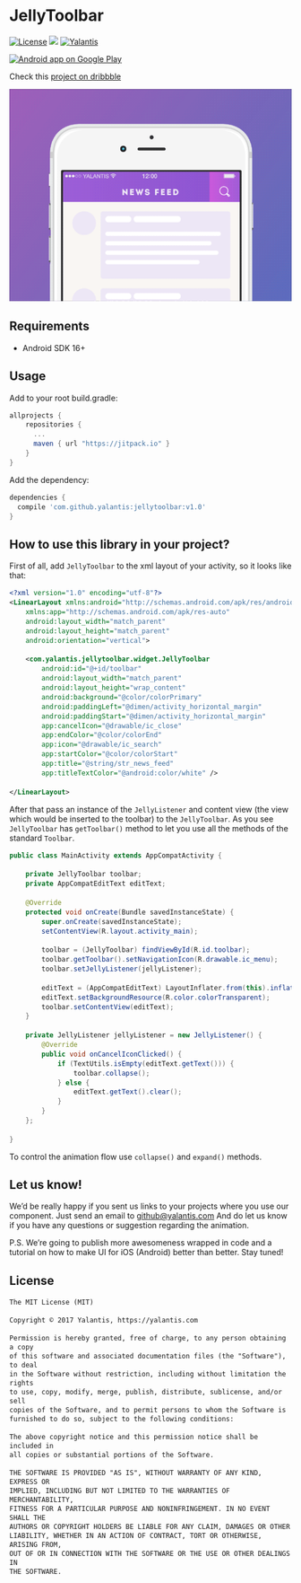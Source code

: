 # JellyToolbar

[![License](http://img.shields.io/badge/license-MIT-green.svg?style=flat)]()
[![](https://jitpack.io/v/yalantis/jellytoolbar.svg)](https://jitpack.io/#yalantis/jellytoolbar)
[![Yalantis](https://raw.githubusercontent.com/Yalantis/PullToRefresh/develop/PullToRefreshDemo/Resources/badge_dark.png)](https://yalantis.com/?utm_source=github)

<a href="https://play.google.com/store/apps/details?id=com.yalantis.jellyanimation.demo"><img alt="Android app on Google Play" src="https://developer.android.com/images/brand/en_app_rgb_wo_60.png" /></a>

Check this [project on dribbble](https://dribbble.com/shots/2092541-Search-Bar-Animation)

<img src="gif.gif"/>

## Requirements
- Android SDK 16+

## Usage

Add to your root build.gradle:
```Groovy
allprojects {
	repositories {
	  ...
	  maven { url "https://jitpack.io" }
	}
}
```

Add the dependency:
```Groovy
dependencies {
  compile 'com.github.yalantis:jellytoolbar:v1.0'
}
```

## How to use this library in your project?

First of all, add `JellyToolbar` to the xml layout of your activity, so it looks like that:

```xml
<?xml version="1.0" encoding="utf-8"?>
<LinearLayout xmlns:android="http://schemas.android.com/apk/res/android"
    xmlns:app="http://schemas.android.com/apk/res-auto"
    android:layout_width="match_parent"
    android:layout_height="match_parent"
    android:orientation="vertical">

    <com.yalantis.jellytoolbar.widget.JellyToolbar
        android:id="@+id/toolbar"
        android:layout_width="match_parent"
        android:layout_height="wrap_content"
        android:background="@color/colorPrimary"
        android:paddingLeft="@dimen/activity_horizontal_margin"
        android:paddingStart="@dimen/activity_horizontal_margin"
        app:cancelIcon="@drawable/ic_close"
        app:endColor="@color/colorEnd"
        app:icon="@drawable/ic_search"
        app:startColor="@color/colorStart"
        app:title="@string/str_news_feed"
        app:titleTextColor="@android:color/white" />

</LinearLayout>
```


After that pass an instance of the `JellyListener` and content view 
(the view which would be inserted to the toolbar) to the `JellyToolbar`. 
As you see `JellyToolbar` has `getToolbar()` method to let you use all the methods of the standard `Toolbar`. 


```Java
public class MainActivity extends AppCompatActivity {

    private JellyToolbar toolbar;
    private AppCompatEditText editText;

    @Override
    protected void onCreate(Bundle savedInstanceState) {
        super.onCreate(savedInstanceState);
        setContentView(R.layout.activity_main);

        toolbar = (JellyToolbar) findViewById(R.id.toolbar);
        toolbar.getToolbar().setNavigationIcon(R.drawable.ic_menu);
        toolbar.setJellyListener(jellyListener);

        editText = (AppCompatEditText) LayoutInflater.from(this).inflate(R.layout.edit_text, null);
        editText.setBackgroundResource(R.color.colorTransparent);
        toolbar.setContentView(editText);
    }

    private JellyListener jellyListener = new JellyListener() {
        @Override
        public void onCancelIconClicked() {
            if (TextUtils.isEmpty(editText.getText())) {
                toolbar.collapse();
            } else {
                editText.getText().clear();
            }
        }
    };

}
```

To control the animation flow use `collapse()` and `expand()` methods.

## Let us know!

We’d be really happy if you sent us links to your projects where you use our component. Just send an email to github@yalantis.com And do let us know if you have any questions or suggestion regarding the animation. 

P.S. We’re going to publish more awesomeness wrapped in code and a tutorial on how to make UI for iOS (Android) better than better. Stay tuned!

## License

	The MIT License (MIT)

	Copyright © 2017 Yalantis, https://yalantis.com

	Permission is hereby granted, free of charge, to any person obtaining a copy
	of this software and associated documentation files (the "Software"), to deal
	in the Software without restriction, including without limitation the rights
	to use, copy, modify, merge, publish, distribute, sublicense, and/or sell
	copies of the Software, and to permit persons to whom the Software is
	furnished to do so, subject to the following conditions:

	The above copyright notice and this permission notice shall be included in
	all copies or substantial portions of the Software.

	THE SOFTWARE IS PROVIDED "AS IS", WITHOUT WARRANTY OF ANY KIND, EXPRESS OR
	IMPLIED, INCLUDING BUT NOT LIMITED TO THE WARRANTIES OF MERCHANTABILITY,
	FITNESS FOR A PARTICULAR PURPOSE AND NONINFRINGEMENT. IN NO EVENT SHALL THE
	AUTHORS OR COPYRIGHT HOLDERS BE LIABLE FOR ANY CLAIM, DAMAGES OR OTHER
	LIABILITY, WHETHER IN AN ACTION OF CONTRACT, TORT OR OTHERWISE, ARISING FROM,
	OUT OF OR IN CONNECTION WITH THE SOFTWARE OR THE USE OR OTHER DEALINGS IN
	THE SOFTWARE.
